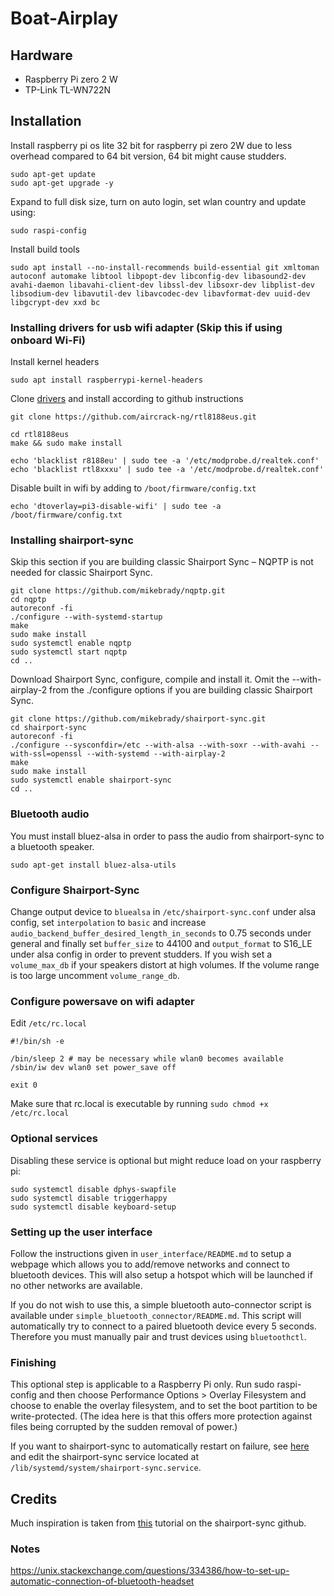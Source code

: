 # Boat-Airplay

## Hardware
* Raspberry Pi zero 2 W
* TP-Link TL-WN722N

## Installation
Install raspberry pi os lite 32 bit for raspberry pi zero 2W due to less overhead compared to 64 bit version, 64 bit might cause studders.

```
sudo apt-get update
sudo apt-get upgrade -y
```

Expand to full disk size, turn on auto login, set wlan country and update using:
```
sudo raspi-config
```

Install build tools

```
sudo apt install --no-install-recommends build-essential git xmltoman autoconf automake libtool libpopt-dev libconfig-dev libasound2-dev avahi-daemon libavahi-client-dev libssl-dev libsoxr-dev libplist-dev libsodium-dev libavutil-dev libavcodec-dev libavformat-dev uuid-dev libgcrypt-dev xxd bc
```

### Installing drivers for usb wifi adapter (Skip this if using onboard Wi-Fi)

Install kernel headers 
```
sudo apt install raspberrypi-kernel-headers
```

Clone [drivers](https://github.com/aircrack-ng/rtl8188eus?tab=readme-ov-file) and install according to github instructions
```
git clone https://github.com/aircrack-ng/rtl8188eus.git

cd rtl8188eus
make && sudo make install

echo 'blacklist r8188eu' | sudo tee -a '/etc/modprobe.d/realtek.conf'
echo 'blacklist rtl8xxxu' | sudo tee -a '/etc/modprobe.d/realtek.conf'
```

Disable built in wifi by adding to ``/boot/firmware/config.txt``
```
echo 'dtoverlay=pi3-disable-wifi' | sudo tee -a /boot/firmware/config.txt
```

### Installing shairport-sync
Skip this section if you are building classic Shairport Sync – NQPTP is not needed for classic Shairport Sync.

```
git clone https://github.com/mikebrady/nqptp.git
cd nqptp
autoreconf -fi
./configure --with-systemd-startup
make
sudo make install
sudo systemctl enable nqptp
sudo systemctl start nqptp
cd ..
```


Download Shairport Sync, configure, compile and install it. Omit the --with-airplay-2 from the ./configure options if you are building classic Shairport Sync.

```
git clone https://github.com/mikebrady/shairport-sync.git
cd shairport-sync
autoreconf -fi
./configure --sysconfdir=/etc --with-alsa --with-soxr --with-avahi --with-ssl=openssl --with-systemd --with-airplay-2
make
sudo make install
sudo systemctl enable shairport-sync
cd ..
```

### Bluetooth audio
You must install bluez-alsa in order to pass the audio from shairport-sync to a bluetooth speaker.
```
sudo apt-get install bluez-alsa-utils
```

### Configure Shairport-Sync

Change output device to ``bluealsa`` in ``/etc/shairport-sync.conf`` under alsa config, set `interpolation` to `basic` and increase `audio_backend_buffer_desired_length_in_seconds` to 0.75 seconds under general and finally set `buffer_size` to 44100 and `output_format` to S16_LE under alsa config in order to prevent studders. If you wish set a `volume_max_db` if your speakers distort at high volumes. If the volume range is too large uncomment `volume_range_db`.

### Configure powersave on wifi adapter
Edit `/etc/rc.local`
```
#!/bin/sh -e

/bin/sleep 2 # may be necessary while wlan0 becomes available
/sbin/iw dev wlan0 set power_save off

exit 0
```
Make sure that rc.local is executable by running `sudo chmod +x /etc/rc.local`

### Optional services
Disabling these service is optional but might reduce load on your raspberry pi:
```
sudo systemctl disable dphys-swapfile
sudo systemctl disable triggerhappy
sudo systemctl disable keyboard-setup
```

### Setting up the user interface
Follow the instructions given in `user_interface/README.md` to setup a webpage which allows you to add/remove networks and connect to bluetooth devices. This will also setup a hotspot which will be launched if no other networks are available. 

If you do not wish to use this, a simple bluetooth auto-connector script is available under `simple_bluetooth_connector/README.md`. This script will automatically try to connect to a paired bluetooth device every 5 seconds. Therefore you must manually pair and trust devices using `bluetoothctl`.

### Finishing
This optional step is applicable to a Raspberry Pi only. Run sudo raspi-config and then choose Performance Options > Overlay Filesystem and choose to enable the overlay filesystem, and to set the boot partition to be write-protected. (The idea here is that this offers more protection against files being corrupted by the sudden removal of power.)

If you want to shairport-sync to automatically restart on failure, see [here](https://ma.ttias.be/auto-restart-crashed-service-systemd/) and edit the shairport-sync service located at `/lib/systemd/system/shairport-sync.service`.

## Credits
Much inspiration is taken from [this](https://github.com/mikebrady/shairport-sync/blob/master/CAR%20INSTALL.md) tutorial on the shairport-sync github.

### Notes
https://unix.stackexchange.com/questions/334386/how-to-set-up-automatic-connection-of-bluetooth-headset
